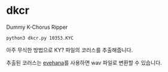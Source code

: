 # dkcr
Dummy K-Chorus Ripper
<pre><code>python3 dkcr.py 10353.KYC</code></pre>
아주 무식한 방법으로 KY? 파일의 코러스를 추출해줍니다.

추출된 코러스는 [evehana](https://github.com/ccvv804/evehanago)를 사용하면 wav 파일로 변환할 수 있습니다.
